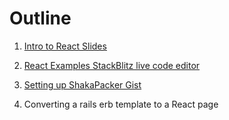 # Outline

1. [Intro to React Slides](https://docs.google.com/presentation/d/1Pmno79cWxUK0koHdZk3CxYFL_AVi7Rhm_DFHHupiMpw/edit#slide=id.g17d7cf97ee7_0_37)
2. [React Examples StackBlitz live code editor](https://stackblitz.com/edit/react-ts-92sy3k?file=App.jsx)

3. [Setting up ShakaPacker Gist](https://gist.github.com/davidacevedo/d178bbba09f96715b61e729c8872a802)

4. Converting a rails erb template to a React page


